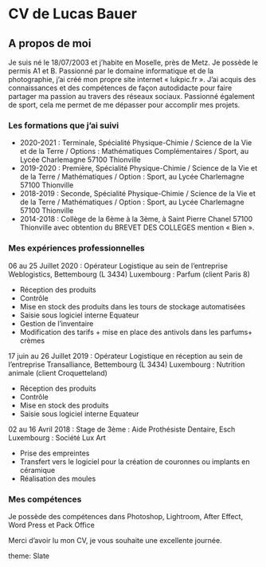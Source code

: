 <!DOCTYPE html>
<html>
  <head>
    <meta charset="utf-8">
  </head>
  <body>
    <h1>CV de Lucas Bauer</h1>
<section>  
<h2>A propos de moi</h2>
<p>Je suis né le 18/07/2003 et j’habite en Moselle, près de Metz. Je possède le permis A1 et B. Passionné par le domaine informatique et de la photographie, j’ai créé mon propre site internet « lukpic.fr ». J’ai acquis des connaissances et des compétences de façon autodidacte pour faire partager ma passion au travers des réseaux sociaux. 
Passionné également de sport, cela me permet de me dépasser pour accomplir mes projets.</p>
</section>
<section>
<h3>Les formations que j’ai suivi</h3> 
<ul>
<li>2020-2021 : Terminale, Spécialité Physique-Chimie / Science de la Vie et de la Terre /  Options : Mathématiques Complémentaires / Sport, au Lycée Charlemagne 57100 Thionville</li>
<li>2019-2020 : Première, Spécialité Physique-Chimie / Science de la Vie et de la Terre / Mathématiques / Option :  Sport, au Lycée Charlemagne 57100 Thionville</li>
<li>2018-2019 : Seconde, Spécialité Physique-Chimie / Science de la Vie et de la Terre / Mathématiques / Option :  Sport, au Lycée Charlemagne 57100 Thionville</li>
<li>2014-2018 : Collège de la 6ème à la 3ème, à Saint Pierre Chanel 57100 Thionville avec obtention du BREVET DES COLLEGES mention « Bien ».</li>
</ul>
</section>
<section>
<h3>Mes expériences professionnelles</h3>
<p>06 au 25 Juillet 2020 : Opérateur Logistique au sein de l’entreprise Weblogistics, Bettembourg (L 3434) Luxembourg : Parfum (client Paris 8)</p>
<ul>
<li>Réception des produits</li>
<li>Contrôle</li>
<li>Mise en stock des produits dans les tours de stockage automatisées</li>
<li>Saisie sous logiciel interne Equateur</li>
<li>Gestion de l’inventaire</li>
<li>Modification des tarifs + mise en place des antivols dans les parfums+ crèmes</li>
</ul>
<p>17 juin au 26 Juillet 2019 : Opérateur Logistique en réception au sein de l’entreprise Transalliance, Bettembourg (L 3434) Luxembourg : Nutrition animale (client Croquetteland)</p>
<ul>
<li>Réception des produits</li> 
<li>Contrôle</li>
<li>Mise en stock des produits</li>
<li>Saisie sous logiciel interne Equateur</li>
</ul>
<p>02 au 16 Avril 2018 : Stage de 3ème : Aide Prothésiste Dentaire, Esch Luxembourg : Société Lux Art</p>
<ul>
<li>Prise des empreintes</li>
<li>Transfert vers le logiciel pour la création de couronnes ou implants en céramique</li>
<li>Réalisation des moules</li>
</ul>
</section>
<section>
<h3>Mes compétences</h3>
<p> Je possède des compétences dans Photoshop, Lightroom, After Effect, Word Press et Pack Office</p>
<p>Merci d’avoir lu mon CV, je vous souhaite une excellente journée.</p>
</section> 
  </body>
</html>
theme: Slate
